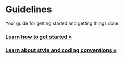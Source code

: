# Guidelines
Your guide for getting started and getting things done.

### [Learn how to get started &raquo;](https://github.com/imulus/guidelines/blob/master/getting-started)
### [Learn about style and coding conventions &raquo;](https://github.com/imulus/guidelines/blob/master/style-and-conventions)


